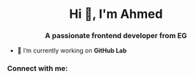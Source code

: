 <h1 align="center">Hi 👋, I'm Ahmed</h1>
<h3 align="center">A passionate frontend developer from EG</h3>

- 🔭 I’m currently working on **GitHub Lab**

<h3 align="left">Connect with me:</h3>
<p align="left">
</p>
